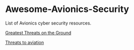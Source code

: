 # Awesome-Avionics-Security
List of Avionics cyber security resources.

[Greatest Threats on the Ground](https://www.csoonline.com/article/644636/greatest-cyber-threats-to-aircraft-come-from-the-ground.html)

[Threats to aviation](https://www.sciencedirect.com/science/article/abs/pii/S0167404821003400)
